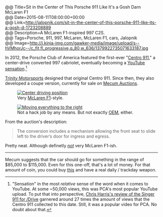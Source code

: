 @@ Title=Sit in the Center of This Porsche 911 Like It's a Gosh Darn McLaren F1  
@@ Date=2015-08-11T08:00:00+00:00  
@@ Link=http://jalopnik.com/sit-in-the-center-of-this-porsche-911-like-its-a-gosh-d-1723208889  
@@ Description=A McLaren F1-inspired 997 C2S.   
@@ Tags=Porsche, 911, 997, McLaren, McLaren F1, cars, Jalopnik  
@@ Image=http://i.kinja-img.com/gawker-media/image/upload/s--hVMhorJc--/c_fit,fl_progressive,q_80,w_636/1379922735071633187.jpg  

In 2012, the Porsche Club of America featured the first-ever "[Centro 911](http://www.wired.com/2012/11/porsche-center-wheel/)," a center-drive converted 997 cabriolet, eventually becoming a [YouTube sensation](https://www.youtube.com/watch?v=dv3twuUI5es).[^sen] 

[Trinity Motorsports](https://www.facebook.com/media/set/?set=a.504606459563617.117761.156019671088966&type=3) designed that original Centro 911. Since then, they also developed a coupe version, currently for sale on [Mecum Auctions](https://www.mecum.com/lot-detail/CA0815-219883/0/2008-Porsche-911S/6-Speed/).

<figure>
	<a class="nohover" href="https://d2vuc6owleku2s.cloudfront.net/auctions/ca0815/ca0815-219883/images/ca0815-219883_4.jpg">
		<img src="https://d2vuc6owleku2s.cloudfront.net/auctions/ca0815/ca0815-219883/images/ca0815-219883_4.jpg" alt="Center driving position" />
	</a>
	<figcaption>Very <a href="https://en.wikipedia.org/wiki/McLaren_F1">McLaren F1</a>-style.</figcaption>
</figure>

<figure>
	<a class="nohover" href="https://d2vuc6owleku2s.cloudfront.net/auctions/ca0815/ca0815-219883/images/ca0815-219883_5.jpg">
		<img src="https://d2vuc6owleku2s.cloudfront.net/auctions/ca0815/ca0815-219883/images/ca0815-219883_5.jpg" alt="Moving everything to the right" />
	</a>
	<figcaption>Not a hack job by any means. But not exactly <a href="http://www.urbandictionary.com/define.php?term=oem&defid=1905259">OEM</a>, either.</figcaption>
</figure>

From the auction's description:
>The conversion includes a mechanism allowing the front seat to slide left to the driver’s door for ingress and egress.

Pretty neat. Although definetly *[not](https://www.youtube.com/watch?v=2kLlmxUAB5A&feature=youtu.be&t=3m46s)* very McLaren F1-ish.

<hr class="small">

Mecum suggests that the car should go for something in the range of $85,000 to $115,000. Even for this one-off, that's a lot of money. For that amount of coin, you could buy [this](http://www.ebay.com/itm/Porsche-911-GT3-/281765598158?forcerrptr=true&hash=item419a89d3ce&item=281765598158) and have a real daily / trackday weapon.

[^sen]: "Sensation" in the most *relative* sense of the word when it comes to YouTube. At some ~50,000 views, this was PCA's most popular YouTube upload. To put that into perspective, [Chris Harris's review of the Singer 911 for /Drive](https://www.youtube.com/watch?v=fJQ4hQSusjE) garnered around 27 times the amount of views that the Centro 911 collected to this date. Still, it was a popular video for PCA. No doubt about that.
